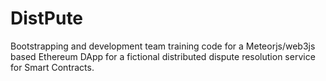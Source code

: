 # DistPute

Bootstrapping and development team training code for a Meteorjs/web3js based Ethereum DApp for a fictional distributed dispute resolution service for Smart Contracts.
